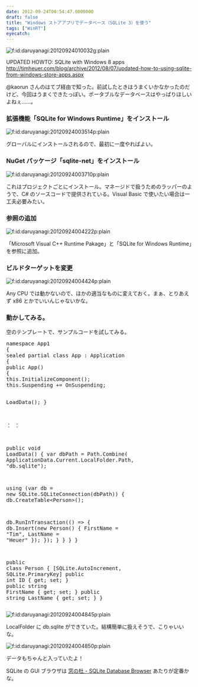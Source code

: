 ```yaml
---
date: 2012-09-24T00:54:47.0000000
draft: false
title: "Windows ストアアプリでデータベース（SQLite 3）を使う"
tags: ["WinRT"]
eyecatch: 
---
```

<p><img src="http://cdn-ak.f.st-hatena.com/images/fotolife/d/daruyanagi/20120924/20120924010032.gif" alt="f:id:daruyanagi:20120924010032g:plain" title="f:id:daruyanagi:20120924010032g:plain" class="hatena-fotolife"></p><p>UPDATED HOWTO: SQLite with Windows 8 apps<br />
<a href="http://timheuer.com/blog/archive/2012/08/07/updated-how-to-using-sqlite-from-windows-store-apps.aspx">http://timheuer.com/blog/archive/2012/08/07/updated-how-to-using-sqlite-from-windows-store-apps.aspx</a></p><p>@kaorun さんのはてブ経由で知った。前試したときはうまくいかなかったのだけど、今回はうまくできたっぽい。ポータブルなデータベースはやっぱりほしいよねぇ……。</p>

<div class="section">
<h3>拡張機能「SQLite for Windows Runtime」をインストール</h3>
<p><img src="20120924003514.png" alt="f:id:daruyanagi:20120924003514p:plain" title="f:id:daruyanagi:20120924003514p:plain" class="hatena-fotolife"></p><p>グローバルにインストールされるので、最初に一度やればよい。</p>

</div>
<div class="section">
<h3>NuGet パッケージ「sqlite-net」をインストール</h3>
<p><img src="20120924003710.png" alt="f:id:daruyanagi:20120924003710p:plain" title="f:id:daruyanagi:20120924003710p:plain" class="hatena-fotolife"></p><p>これはプロジェクトごとにインストール。マネージドで扱うためのラッパーのようで、C# のソースコードで提供されている。Visual Basic で使いたい場合は一工夫必要みたい。</p>

</div>
<div class="section">
<h3>参照の追加</h3>
<p><img src="20120924004222.png" alt="f:id:daruyanagi:20120924004222p:plain" title="f:id:daruyanagi:20120924004222p:plain" class="hatena-fotolife"></p><p>「Microsoft Visual C++ Runtime Pakage」と「SQLite for Windows Runtime」を参照に追加。</p>

</div>
<div class="section">
<h3>ビルドターゲットを変更</h3>
<p><img src="20120924004424.png" alt="f:id:daruyanagi:20120924004424p:plain" title="f:id:daruyanagi:20120924004424p:plain" class="hatena-fotolife"></p><p>Any CPU では動かないので、ほかの適当なものに変えておく。まぁ、とりあえず x86 とかでいいんじゃないかな。</p>

</div>
<div class="section">
<h3>動かしてみる。</h3>
<p>空のテンプレートで、サンプルコードを試してみる。</p>
<pre class="code lang-cs" data-lang="cs" data-unlink><span class="synType">namespace</span> App1
{
<span class="synType">sealed</span> <span class="synStatement">partial</span> <span class="synType">class</span> App : Application
{
<span class="synType">public</span> App()
{
<span class="synStatement">this</span>.InitializeComponent();
<span class="synStatement">this</span>.Suspending += OnSuspending;

LoadData();
}

：
：

<span class="synType">public</span> <span class="synType">void</span> LoadData()
{
var dbPath = Path.Combine(
ApplicationData.Current.LocalFolder.Path,
<span class="synConstant">&quot;db.sqlite&quot;</span>);

<span class="synStatement">using</span> (var db = <span class="synStatement">new</span> SQLite.SQLiteConnection(dbPath))
{
db.CreateTable&lt;Person&gt;();

db.RunInTransaction(() =&gt;
{
db.Insert(<span class="synStatement">new</span> Person() {
FirstName = <span class="synConstant">&quot;Tim&quot;</span>, LastName = <span class="synConstant">&quot;Heuer&quot;</span>
});
});
}
}
}
}

<span class="synType">public</span> <span class="synType">class</span> Person
{
[SQLite.AutoIncrement, SQLite.PrimaryKey]
<span class="synType">public</span> <span class="synType">int</span> ID { get; set; }
<span class="synType">public</span> <span class="synType">string</span> FirstName { get; set; }
<span class="synType">public</span> <span class="synType">string</span> LastName { get; set; }
}
</pre><p><img src="20120924004845.png" alt="f:id:daruyanagi:20120924004845p:plain" title="f:id:daruyanagi:20120924004845p:plain" class="hatena-fotolife"></p><p>LocalFolder に db.sqlite ができていた。結構簡単に扱えそうで、こりゃいいな。</p><p><img src="20120924004850.png" alt="f:id:daruyanagi:20120924004850p:plain" title="f:id:daruyanagi:20120924004850p:plain" class="hatena-fotolife"></p><p>データもちゃんと入っていたよ！</p><p>SQLite の GUI ブラウザは <a href="http://www.forest.impress.co.jp/lib/offc/business/db/sqldbbrowser.html">&#x7A93;&#x306E;&#x675C; - SQLite Database Browser</a> あたりが定番かな。</p>

</div>